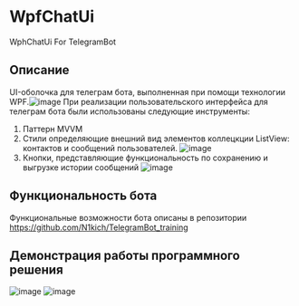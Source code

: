 # WpfChatUi
WphChatUi For TelegramBot
## Описание
UI-оболочка для телеграм бота, выполненная при помощи технологии WPF.![image](https://github.com/N1kich/WpfChatUi/assets/85256461/ee21a7da-5ee2-4f26-9183-c55ba61cb40b)
При реализации пользовательского интерфейса для телеграм бота были использованы следующие инструменты:
1. Паттерн MVVM
2. Стили определяющие внешний вид элементов коллецкции ListView: контактов и сообщений пользователей. ![image](https://github.com/N1kich/WpfChatUi/assets/85256461/25f32d2e-83e7-43c9-8bab-d7a5b2f0319a)
3. Кнопки, представляющие функциональность по сохранению и выгрузке истории сообщений ![image](https://github.com/N1kich/WpfChatUi/assets/85256461/a32f81ee-6310-4d3e-bd1f-7d781b8c482e)

## Функциональность бота
Функциональные возможности бота описаны в репозитории https://github.com/N1kich/TelegramBot_training

## Демонстрация работы программного решения

![image](https://github.com/N1kich/WpfChatUi/assets/85256461/2f8c2f22-0adb-4ecb-a2cc-908563f231af)
![image](https://github.com/N1kich/WpfChatUi/assets/85256461/0493f28f-a4bc-49f9-8834-4be809f82fa4)


